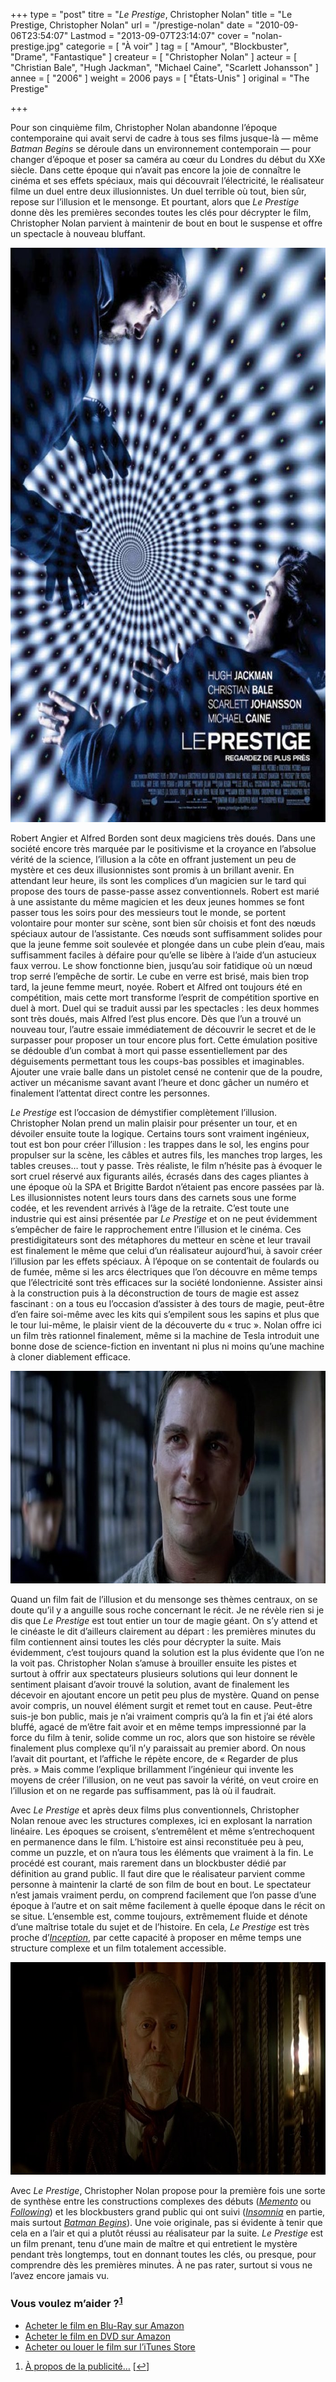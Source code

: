 +++
type = "post"
titre = "<em>Le Prestige</em>, Christopher Nolan"
title = "Le Prestige, Christopher Nolan"
url = "/prestige-nolan"
date = "2010-09-06T23:54:07"
Lastmod = "2013-09-07T23:14:07"
cover = "nolan-prestige.jpg"
categorie = [ "À voir" ]
tag = [ "Amour", "Blockbuster", "Drame", "Fantastique" ]
createur = [ "Christopher Nolan" ]
acteur = [ "Christian Bale", "Hugh Jackman", "Michael Caine", "Scarlett Johansson" ]
annee = [ "2006" ]
weight = 2006
pays = [ "États-Unis" ]
original = "The Prestige"

+++

<p>Pour son cinquième film, Christopher Nolan abandonne l&rsquo;époque contemporaine qui avait servi de cadre à tous ses films jusque-là — même <em>Batman Begins</em> se déroule dans un environnement contemporain — pour changer d&rsquo;époque et poser sa caméra au cœur du Londres du début du XXe siècle. Dans cette époque qui n&rsquo;avait pas encore la joie de connaître le cinéma et ses effets spéciaux, mais qui découvrait l&rsquo;électricité, le réalisateur filme un duel entre deux illusionnistes. Un duel terrible où tout, bien sûr, repose sur l&rsquo;illusion et le mensonge. Et pourtant, alors que <em>Le Prestige</em> donne dès les premières secondes toutes les clés pour décrypter le film, Christopher Nolan parvient à maintenir de bout en bout le suspense et offre un spectacle à nouveau bluffant.</p>
<div style="text-align: center;"><a href="http://www.allocine.fr/film/fichefilm_gen_cfilm=108998.html"><img class="aligncenter" src="prestige-nolan.jpg" border="0" alt="prestige-nolan.jpg" width="690" height="919" /></a></div>
<p>Robert Angier et Alfred Borden sont deux magiciens très doués. Dans une société encore très marquée par le positivisme et la croyance en l&rsquo;absolue vérité de la science, l&rsquo;illusion a la côte en offrant justement un peu de mystère et ces deux illusionnistes sont promis à un brillant avenir. En attendant leur heure, ils sont les complices d&rsquo;un magicien sur le tard qui propose des tours de passe-passe assez conventionnels. Robert est marié à une assistante du même magicien et les deux jeunes hommes se font passer tous les soirs pour des messieurs tout le monde, se portent volontaire pour monter sur scène, sont bien sûr choisis et font des nœuds spéciaux autour de l&rsquo;assistante. Ces nœuds sont suffisamment solides pour que la jeune femme soit soulevée et plongée dans un cube plein d&rsquo;eau, mais suffisamment faciles à défaire pour qu&rsquo;elle se libère à l&rsquo;aide d&rsquo;un astucieux faux verrou. Le show fonctionne bien, jusqu&rsquo;au soir fatidique où un nœud trop serré l&rsquo;empêche de sortir. Le cube en verre est brisé, mais bien trop tard, la jeune femme meurt, noyée. Robert et Alfred ont toujours été en compétition, mais cette mort transforme l&rsquo;esprit de compétition sportive en duel à mort. Duel qui se traduit aussi par les spectacles : les deux hommes sont très doués, mais Alfred l&rsquo;est plus encore. Dès que l&rsquo;un a trouvé un nouveau tour, l&rsquo;autre essaie immédiatement de découvrir le secret et de le surpasser pour proposer un tour encore plus fort. Cette émulation positive se dédouble d&rsquo;un combat à mort qui passe essentiellement par des déguisements permettant tous les coups-bas possibles et imaginables. Ajouter une vraie balle dans un pistolet censé ne contenir que de la poudre, activer un mécanisme savant avant l&rsquo;heure et donc gâcher un numéro et finalement l&rsquo;attentat direct contre les personnes.</p>
<p><em>Le Prestige</em> est l&rsquo;occasion de démystifier complètement l&rsquo;illusion. Christopher Nolan prend un malin plaisir pour présenter un tour, et en dévoiler ensuite toute la logique. Certains tours sont vraiment ingénieux, tout est bon pour créer l&rsquo;illusion : les trappes dans le sol, les engins pour propulser sur la scène, les câbles et autres fils, les manches trop larges, les tables creuses… tout y passe. Très réaliste, le film n&rsquo;hésite pas à évoquer le sort cruel réservé aux figurants ailés, écrasés dans des cages pliantes à une époque où la SPA et Brigitte Bardot n&rsquo;étaient pas encore passées par là. Les illusionnistes notent leurs tours dans des carnets sous une forme codée, et les revendent arrivés à l&rsquo;âge de la retraite. C&rsquo;est toute une industrie qui est ainsi présentée par <em>Le Prestige</em> et on ne peut évidemment s&rsquo;empêcher de faire le rapprochement entre l&rsquo;illusion et le cinéma. Ces prestidigitateurs sont des métaphores du metteur en scène et leur travail est finalement le même que celui d&rsquo;un réalisateur aujourd&rsquo;hui, à savoir créer l&rsquo;illusion par les effets spéciaux. À l&rsquo;époque on se contentait de foulards ou de fumée, même si les arcs électriques que l&rsquo;on découvre en même temps que l&rsquo;électricité sont très efficaces sur la société londonienne. Assister ainsi à la construction puis à la déconstruction de tours de magie est assez fascinant : on a tous eu l&rsquo;occasion d&rsquo;assister à des tours de magie, peut-être d&rsquo;en faire soi-même avec les kits qui s&rsquo;empilent sous les sapins et plus que le tour lui-même, le plaisir vient de la découverte du &laquo;&nbsp;truc&nbsp;&raquo;. Nolan offre ici un film très rationnel finalement, même si la machine de Tesla introduit une bonne dose de science-fiction en inventant ni plus ni moins qu&rsquo;une machine à cloner diablement efficace.</p>
<div style="text-align: center;"><img class="aligncenter" src="christopher-nolan-prestige.jpg" border="0" alt="christopher-nolan-prestige.jpg" width="690" height="340" /></div>
<p>Quand un film fait de l&rsquo;illusion et du mensonge ses thèmes centraux, on se doute qu&rsquo;il y a anguille sous roche concernant le récit. Je ne révèle rien si je dis que <em>Le Prestige</em> est tout entier un tour de magie géant. On s&rsquo;y attend et le cinéaste le dit d&rsquo;ailleurs clairement au départ : les premières minutes du film contiennent ainsi toutes les clés pour décrypter la suite. Mais évidemment, c&rsquo;est toujours quand la solution est la plus évidente que l&rsquo;on ne la voit pas. Christopher Nolan s&rsquo;amuse à brouiller ensuite les pistes et surtout à offrir aux spectateurs plusieurs solutions qui leur donnent le sentiment plaisant d&rsquo;avoir trouvé la solution, avant de finalement les décevoir en ajoutant encore un petit peu plus de mystère. Quand on pense avoir compris, un nouvel élément surgit et remet tout en cause. Peut-être suis-je bon public, mais je n&rsquo;ai vraiment compris qu&rsquo;à la fin et j&rsquo;ai été alors bluffé, agacé de m&rsquo;être fait avoir et en même temps impressionné par la force du film à tenir, solide comme un roc, alors que son histoire se révèle finalement plus complexe qu&rsquo;il n&rsquo;y paraissait au premier abord. On nous l&rsquo;avait dit pourtant, et l&rsquo;affiche le répète encore, de &laquo;&nbsp;Regarder de plus près.&nbsp;&raquo; Mais comme l&rsquo;explique brillamment l&rsquo;ingénieur qui invente les moyens de créer l&rsquo;illusion, on ne veut pas savoir la vérité, on veut croire en l&rsquo;illusion et on ne regarde pas suffisamment, pas là où il faudrait.</p>
<p>Avec <em>Le Prestige</em> et après deux films plus conventionnels, Christopher Nolan renoue avec les structures complexes, ici en explosant la narration linéaire. Les époques se croisent, s&rsquo;entremêlent et même s&rsquo;entrechoquent en permanence dans le film. L&rsquo;histoire est ainsi reconstituée peu à peu, comme un puzzle, et on n&rsquo;aura tous les éléments que vraiment à la fin. Le procédé est courant, mais rarement dans un blockbuster dédié par définition au grand public. Il faut dire que le réalisateur parvient comme personne à maintenir la clarté de son film de bout en bout. Le spectateur n&rsquo;est jamais vraiment perdu, on comprend facilement que l&rsquo;on passe d&rsquo;une époque à l&rsquo;autre et on sait même facilement à quelle époque dans le récit on se situe. L&rsquo;ensemble est, comme toujours, extrêmement fluide et dénote d&rsquo;une maîtrise totale du sujet et de l&rsquo;histoire. En cela, <em>Le Prestige</em> est très proche d&rsquo;<em><a href="http://voiretmanger.fr/2010/07/17/inception-nolan/">Inception</a></em>, par cette capacité à proposer en même temps une structure complexe et un film totalement accessible.</p>
<div style="text-align: center;"><img class="aligncenter" src="the-prestige-christopher-nolan.jpg" border="0" alt="the-prestige-christopher-nolan.jpg" width="690" height="340" /></div>
<p>Avec <em>Le Prestige</em>, Christopher Nolan propose pour la première fois une sorte de synthèse entre les constructions complexes des débuts (<em><a href="http://voiretmanger.fr/2010/08/10/memento-nolan/">Memento</a></em> ou <em><a href="http://voiretmanger.fr/2010/08/02/following-nolan/">Following</a></em>) et les blockbusters grand public qui ont suivi (<em><a href="http://voiretmanger.fr/2010/08/23/insomnia-nolan/">Insomnia</a></em> en partie, mais surtout <em><a href="http://voiretmanger.fr/2010/08/30/batman-begins-nolan/">Batman Begins</a></em>). Une voie originale, pas si évidente à tenir que cela en a l&rsquo;air et qui a plutôt réussi au réalisateur par la suite. <em>Le Prestige</em> est un film prenant, tenu d&rsquo;une main de maître et qui entretient le mystère pendant très longtemps, tout en donnant toutes les clés, ou presque, pour comprendre dès les premières minutes. À ne pas rater, surtout si vous ne l&rsquo;avez encore jamais vu.</p>
<div class="amazon">
<h3>Vous voulez m&rsquo;aider ?<sup><a href="#footnote_0_3982" id="identifier_0_3982" class="footnote-link footnote-identifier-link" title="&Agrave; propos de la publicit&eacute;&hellip;">1</a></sup></h3>
<ul>
<li><a href="http://www.amazon.fr/gp/product/B000OFOUAW/ref=as_li_ss_tl?ie=UTF8&tag=leblogdenic07-21&linkCode=as2&camp=1642&creative=19458&creativeASIN=B000OFOUAW">Acheter le film en Blu-Ray sur Amazon</a></li>
<li><a href="http://www.amazon.fr/gp/product/B000OFOUA2/ref=as_li_ss_tl?ie=UTF8&tag=leblogdenic07-21&linkCode=as2&camp=1642&creative=19458&creativeASIN=B000OFOUA2">Acheter le film en DVD sur Amazon</a></li>
<li><a href="https://itunes.apple.com/fr/movie/le-prestige/id379808440">Acheter ou louer le film sur l&rsquo;iTunes Store</a></li>
</ul>
</div>
<ol class="footnotes"><li id="footnote_0_3982" class="footnote"><a href="http://voiretmanger.fr/a-propos/publicite/">À propos de la publicité…</a> [<a href="#identifier_0_3982" class="footnote-link footnote-back-link">&#8617;</a>]</li></ol>
